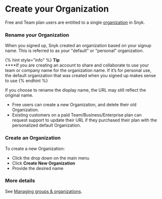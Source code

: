 # Create your Organization

Free and Team plan users are entitled to a single [organization](https://docs.snyk.io/user-and-group-management/managing-groups-and-organizations/whats-a-snyk-organization) in Snyk.

### Rename your Organization

When you signed up, Snyk created an organization based on your signup name. This is referred to as your "default" or "personal" organization.

{% hint style="info" %}
**Tip**\
\*\*\*\*If you are creating an account to share and collaborate to use your team or company name for the organization name. If it’s for personal use, the default organization that was created when you signed up makes sense to use
{% endhint %}

If you choose to rename the display name, the URL may still reflect the original name.

* Free users can create a new Organization, and delete their old Organization.
* Existing customers on a paid Team/Business/Enterprise plan can request support to update their URL if they purchased their plan with the personalized default Organization.

### Create an Organization

To create a new Organization:

* Click the drop down on the main menu
* Click **Create New Organization**
* Provide the desired name

### More details

See [Managing groups & organizations](../../../user-and-group-management/managing-groups-and-organizations/).
